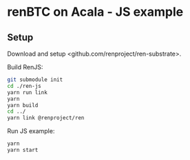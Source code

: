 # renBTC on Acala - JS example

## Setup

Download and setup <github.com/renproject/ren-substrate>.

Build RenJS:

```sh
git submodule init
cd ./ren-js
yarn run link
yarn
yarn build
cd ../
yarn link @renproject/ren
```

Run JS example:

```sh
yarn
yarn start
```
